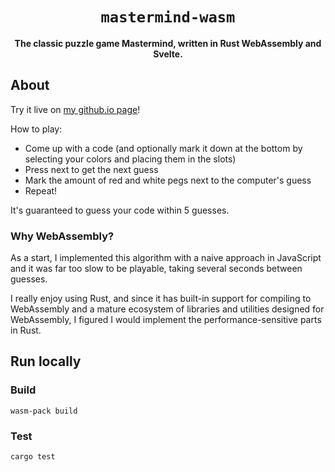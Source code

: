 <div align="center">
	<h1><code>mastermind-wasm</code></h1>
	<strong>The classic puzzle game Mastermind, written in Rust WebAssembly and Svelte.</strong>
</div>

## About

Try it live on <a href="https://cyrusalbright.github.io">my github.io page</a>!

How to play:
- Come up with a code (and optionally mark it down at the bottom by selecting your colors and placing them in the slots)
- Press next to get the next guess
- Mark the amount of red and white pegs next to the computer's guess
- Repeat!

It's guaranteed to guess your code within 5 guesses.

### Why WebAssembly?

As a start, I implemented this algorithm with a naive approach in JavaScript and it was far too slow to be playable, taking several seconds between guesses.

I really enjoy using Rust, and since it has built-in support for compiling to WebAssembly and a mature ecosystem of libraries and utilities designed for WebAssembly, I figured I would implement the performance-sensitive parts in Rust.

## Run locally

### Build

```
wasm-pack build
```

### Test

```
cargo test
```
